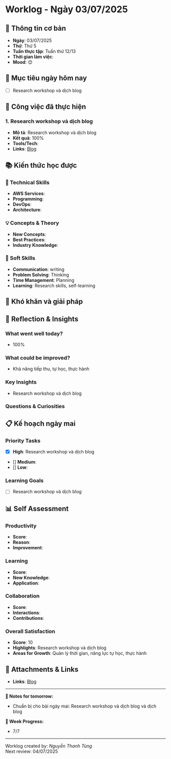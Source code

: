 # Worklog - Ngày 03/07/2025
## 📅 Thông tin cơ bản
- **Ngày**: 03/07/2025
- **Thứ**: Thứ 5
- **Tuần thực tập**: Tuần thứ 12/13
- **Thời gian làm việc**: 
- **Mood**: 😊

## 🎯 Mục tiêu ngày hôm nay
- [ ] Research workshop và dịch blog

## 💼 Công việc đã thực hiện

### 1. Research workshop và dịch blog 
- **Mô tả**: Research workshop và dịch blog
- **Kết quả**: 100%
- **Tools/Tech**: 
- **Links**: [Blog](https://docs.google.com/document/d/1g4mPzwu2qq55Isa-pKzQ6ZOIyp1MCiSvjp2bL2hIX4E/edit?usp=sharing)

## 📚 Kiến thức học được

### 🔧 Technical Skills
- **AWS Services**:
- **Programming**: 
- **DevOps**: 
- **Architecture**: 

### 💡 Concepts & Theory
- **New Concepts**: 
- **Best Practices**: 
- **Industry Knowledge**: 

### 🤝 Soft Skills
- **Communication**: writing
- **Problem Solving**: Thinking
- **Time Management**: Planning
- **Learning**: Research skills, self-learning

## 🚧 Khó khăn và giải pháp

## 💭 Reflection & Insights

### What went well today?
- 100%

### What could be improved?
- Khả năng tiếp thu, tự học, thực hành

### Key Insights
- Research workshop và dịch blog

### Questions & Curiosities

## 📋 Kế hoạch ngày mai

### Priority Tasks
- [x] **High**: Research workshop và dịch blog
- [] **Medium**: 
- [] **Low**: 

### Learning Goals
- [ ] Research workshop và dịch blog

## 📊 Self Assessment

### Productivity
- **Score**:
- **Reason**: 
- **Improvement**:

### Learning
- **Score**: 
- **New Knowledge**:
- **Application**:

### Collaboration
- **Score**: 
- **Interactions**: 
- **Contributions**: 

### Overall Satisfaction
- **Score**: 10
- **Highlights**: Research workshop và dịch blog
- **Areas for Growth**: Quản lý thời gian, năng lực tự học, thực hành


## 📎 Attachments & Links
- **Links**: [Blog](https://docs.google.com/document/d/1g4mPzwu2qq55Isa-pKzQ6ZOIyp1MCiSvjp2bL2hIX4E/edit?usp=sharing)
---

**📝 Notes for tomorrow:**
- Chuẩn bị cho bài ngày mai: Research workshop và dịch blog và dịch blog

**🎯 Week Progress:**
- 7/7

---
Worklog created by: *Nguyễn Thanh Tùng*  
Next review: 04/07/2025



